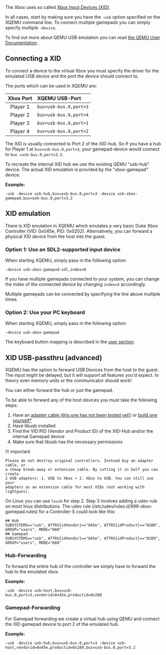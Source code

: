 The Xbox uses so called [Xbox Input Devices (XID)](http://xboxdevwiki.net/Xbox_Input_Devices).

In all cases, start by making sure you have the `-usb` option specified on the
XQEMU command line.
To connect multiple gamepads you can simply specify multiple `-device`.

To find out more about QEMU USB emulation you can read [the QEMU User Documentation](http://qemu.weilnetz.de/qemu-doc.html#pcsys_005fusb).

## Connecting a XID

To connect a device to the virtual Xbox you must specify the driver for the
emulated USB device and the port the device should connect to.

The ports which can be used in XQEMU are:

| Xbox Port | XQEMU USB-Port         |
| :-------: | :--------------------- |
| Player 1  | `bus=usb-bus.0,port=3` |
| Player 2  | `bus=usb-bus.0,port=4` |
| Player 3  | `bus=usb-bus.0,port=1` |
| Player 4  | `bus=usb-bus.0,port=2` |

The XID is usually connected to Port 2 of the XID-hub. So if you have a hub for
Player 1 at `bus=usb-bus.0,port=3`, your gamepad-device would connect to `bus
=usb-bus.0,port=3.2`.

To recreate the internal XID hub we use the existing QEMU "usb-hub" device.
The actual XID emulation is provided by the "xbox-gamepad" device.

**Example:**
```
-usb -device usb-hub,bus=usb-bus.0,port=3 -device usb-xbox-gamepad,bus=usb-bus.0,port=3.2
```

## XID emulation

There is XID emulation in XQEMU which emulates a very basic Duke Xbox Controller (VID: 0x045e, PID: 0x0202).
Alternatively, you can forward a physical XID device from the host into the guest.


### Option 1: Use an SDL2-supported input device

When starting XQEMU, simply pass in the following option:

```
-device usb-xbox-gamepad-sdl,index=0
```

If you have multiple gamepads connected to your system, you can change the index
of the connected device by changing `index=X` accordingly.

Multiple gamepads can be connected by specifying the line above multiple times.


### Option 2: Use your PC keyboard

When starting XQEMU, simply pass in the following option:

```
-device usb-xbox-gamepad
```

The keyboard button mapping is described in the [user section](input.md).

## XID USB-passthru (advanced)

XQEMU has the option to forward USB Devices from the host to the guest.
The input might be delayed, but it will support all features you'd expect.
In theory even memory units or the communicator should work!

You can either forward the hub or just the gamepad.


To be able to forward any of the host devices you must take the following steps:

1. Have an [adapter cable (this one has not been tested yet!)](http://www.amazon.com/XBOX-USB-Controller-Converter-Gamepad-Adapter/dp/B00CD0KFU0) or [build one yourself*](http://www.ocmodshop.com/how-to-use-an-xbox-controller-as-a-usb-pc-gamepad/3/)
2. Have libusb installed
3. Find the VID:PID (Vendor and Product ID) of the XID-Hub and/or the internal Gamepad device
4. Make sure that libusb has the necessary permissions

!!! important

	Please do not destroy original controllers. Instead buy an adapter cable, or
	a cheap break-away or extension cable. By cutting it in half you can create
	2 USB adapters: 1. USB to Xbox + 2. Xbox to USB. You can still use your
	adapters as an extension cable for most XIDs (not working with lightguns).

On Linux you can use `lsusb` for step 2. Step 3 involves adding a udev rule on
most linux distributions. The udev rule (/etc/udev/rules.d/999-xbox-gamepad.rules) for a Controller-S could look like this:

```
## Hub
SUBSYSTEMS=="usb", ATTRS{idVendor}=="045e", ATTRS{idProduct}=="0288", GROUP="users", MODE="660"
## Gamepad
SUBSYSTEMS=="usb", ATTRS{idVendor}=="045e", ATTRS{idProduct}=="0289", GROUP="users", MODE="660"
```

### Hub-Forwarding

To forward the entire hub of the controller we simply have to forward the hub to the emulated xbox.

**Example:**
```
-usb -device usb-host,bus=usb-bus.0,port=3,vendorid=0x45e,productid=0x288
```

### Gamepad-Forwarding

For Gamepad forwarding we create a virtual hub using QEMU and connect the XID gamepad device to port 2 of the emulated hub.

**Example:**
```
-usb -device usb-hub,bus=usb-bus.0,port=3 -device usb-host,vendorid=0x45e,productid=0x289,bus=usb-bus.0,port=3.2
```
